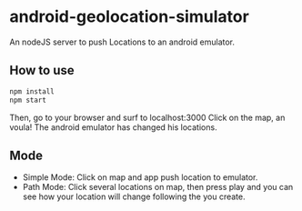 # android-geolocation-simulator
An nodeJS server to push Locations to an android emulator.  

## How to use
```sh
npm install
npm start
```

Then, go to your browser and surf to localhost:3000
Click on the map, an voula! The android emulator has changed his locations.

## Mode

 - Simple Mode: Click on map and app push location to emulator.
 - Path Mode: Click several locations on map, then press play and you can see how your location will change following the you create.  
